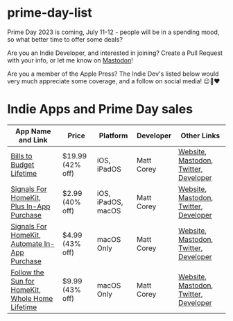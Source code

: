 # prime-day-list

Prime Day 2023 is coming, July 11-12 - people will be in a spending mood, so what better time to offer some deals?

Are you an Indie Developer, and interested in joining?  Create a Pull Request with your info, or let me know on [Mastodon](https://indieapps.space/@Matt1Corey)!

Are you a member of the Apple Press?  The Indie Dev's listed below would very much appreciate some coverage, and a follow on social media! 😉🙏❤️

# Indie Apps and Prime Day sales

| App Name and Link                                                                                   | Price            | Platform           | Developer  | Other Links                                                                                                                                                                                    |
|-----------------------------------------------------------------------------------------------------|------------------|--------------------|------------|------------------------------------------------------------------------------------------------------------------------------------------------------------------------------------------------|
| [Bills to Budget Lifetime](https://app.appdivvy.io/redirect/b2b-prime-day)                          | $19.99 (42% off) | iOS, iPadOS        | Matt Corey | [Website](https://billstobudget.com), [Mastodon](https://indieapps.space/@BillsToBudget), [Twitter](https://twitter.com/BillsToBudget), [Developer](https://iosdev.space/@matt1corey)          |
| [Signals For HomeKit, Plus In-App Purchase](https://app.appdivvy.io/redirect/signals-prime-day)     | $2.99 (40% off)  | iOS, iPadOS, macOS | Matt Corey | [Website](https://homemadeautomation.com), [Mastodon](https://indieapps.space/@HomeMadeAutomation), [Twitter](https://twitter.com/HomeMadeAuto), [Developer](https://iosdev.space/@matt1corey) |
| [Signals For HomeKit, Automate In-App Purchase](https://app.appdivvy.io/redirect/signals-prime-day) | $4.99 (43% off)  | macOS Only         | Matt Corey | [Website](https://homemadeautomation.com), [Mastodon](https://indieapps.space/@HomeMadeAutomation), [Twitter](https://twitter.com/HomeMadeAuto), [Developer](https://iosdev.space/@matt1corey) |
| [Follow the Sun for HomeKit, Whole Home Lifetime](https://app.appdivvy.io/redirect/fts-prime-day)   | $9.99 (43% off)  | macOS Only         | Matt Corey | [Website](https://homemadeautomation.com), [Mastodon](https://indieapps.space/@HomeMadeAutomation), [Twitter](https://twitter.com/HomeMadeAuto), [Developer](https://iosdev.space/@matt1corey) |
